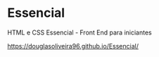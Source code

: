 # Essencial
 HTML e CSS Essencial - Front End para iniciantes
 
 https://douglasoliveira96.github.io/Essencial/
